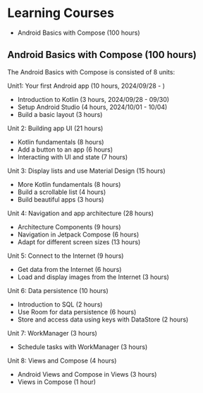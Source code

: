 # Learning Courses

- Android Basics with Compose (100 hours)

## Android Basics with Compose (100 hours)

The Android Basics with Compose is consisted of 8 units:

Unit1: Your first Android app (10 hours, 2024/09/28 - )
- Introduction to Kotlin (3 hours, 2024/09/28 - 09/30)
- Setup Android Studio (4 hours, 2024/10/01 - 10/04)
- Build a basic layout (3 hours)

Unit 2: Building app UI (21 hours)
- Kotlin fundamentals (8 hours)
- Add a button to an app (6 hours)
- Interacting with UI and state (7 hours)

Unit 3: Display lists and use Material Design (15 hours)
- More Kotlin fundamentals (8 hours)
- Build a scrollable list (4 hours)
- Build beautiful apps (3 hours)

Unit 4: Navigation and app architecture (28 hours)
- Architecture Components (9 hours)
- Navigation in Jetpack Compose (6 hours)
- Adapt for different screen sizes (13 hours)

Unit 5: Connect to the Internet (9 hours)
- Get data from the Internet (6 hours)
- Load and display images from the Internet (3 hours)

Unit 6: Data persistence (10 hours)
- Introduction to SQL (2 hours)
- Use Room for data persistence (6 hours)
- Store and access data using keys with DataStore (2 hours)

Unit 7: WorkManager (3 hours)
- Schedule tasks with WorkManager (3 hours)

Unit 8: Views and Compose (4 hours)
- Android Views and Compose in Views (3 hours)
- Views in Compose (1 hour)
